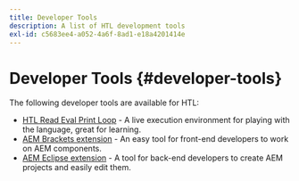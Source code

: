 ```yaml
---
title: Developer Tools
description: A list of HTL development tools
exl-id: c5683ee4-a052-4a6f-8ad1-e18a4201414e
---
```

# Developer Tools {#developer-tools}

The following developer tools are available for HTL: 

* [HTL Read Eval Print Loop](https://github.com/Adobe-Marketing-Cloud/aem-htl-repl) - A live execution environment for playing with the language, great for learning.
* [AEM Brackets extension](https://docs.adobe.com/content/help/en/experience-manager-65/developing/devtools/aem-brackets.html) - An easy tool for front-end developers to work on AEM components.
* [AEM Eclipse extension](https://docs.adobe.com/content/help/en/experience-manager-65/developing/devtools/aem-eclipse.html) - A tool for back-end developers to create AEM projects and easily edit them.
